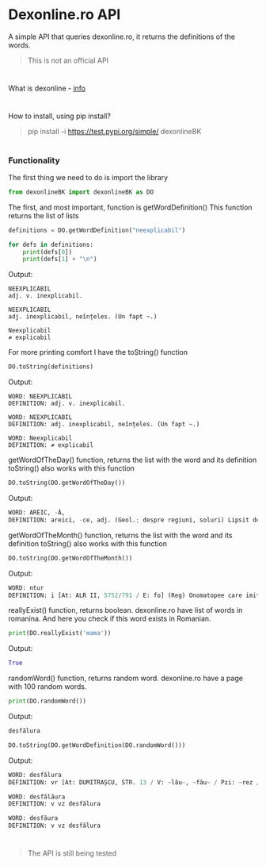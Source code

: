 # Dexonline.ro API

A simple API that queries dexonline.ro, it returns the definitions of the words.
>This is not an official API
#
What is dexonline - [info](https://wiki.dexonline.ro/wiki/Informații)
#

How to install, using pip install?

>pip install -i https://test.pypi.org/simple/ dexonlineBK

#

### Functionality
The first thing we need to do is import the library
```python
from dexonlineBK import dexonlineBK as DO
```
The first, and most important, function is getWordDefinition()
This function returns the list of lists
```python
definitions = DO.getWordDefinition("neexplicabil")

for defs in definitions:
	print(defs[0])
	print(defs[1] + "\n")
```
Output:
```
NEEXPLICÁBIL
adj. v. inexplicabil.

NEEXPLICABIL
adj. inexplicabil, neînțeles. (Un fapt ~.)

Neexplicabil
≠ explicabil
```
For more printing comfort I have the toString() function
```python
DO.toString(definitions)
```
Output:
```
WORD: NEEXPLICÁBIL
DEFINITION: adj. v. inexplicabil.

WORD: NEEXPLICABIL
DEFINITION: adj. inexplicabil, neînțeles. (Un fapt ~.)

WORD: Neexplicabil
DEFINITION: ≠ explicabil
```
getWordOfTheDay() function, returns the list with the word and its definition
toString() also works with this function
```python
DO.toString(DO.getWordOfTheDay())
```
Output:
```python
WORD: ARÉIC, -Ă,
DEFINITION: areici, -ce, adj. (Geol.; despre regiuni, soluri) Lipsit de apă, uscat, arid. [Pr.: -re-ic] – Din fr. aréique.
```
getWordOfTheMonth() function, returns the list with the word and its definition
toString() also works with this function
```python
DO.toString(DO.getWordOfTheMonth())
```
Output:
```python
WORD: ntur
DEFINITION: i [At: ALR II, 5752/791 / E: fo] (Reg) Onomatopee care imită trilurile turturicii.
```
reallyExist() function, returns boolean.
dexonline.ro have list of words in romanina.
And here you check if this word exists in Romanian.
```python
print(DO.reallyExist('mama'))
```
Output:
```python
True
```
randomWord() function, returns random word.
dexonline.ro have a page with 100 random words.
```python
print(DO.randomWord())
```
Output:
```python
desfălura
```
```python
DO.toString(DO.getWordDefinition(DO.randomWord()))
```
Output:
```python
WORD: desfălura
DEFINITION: vr [At: DUMITRAȘCU, STR. 13 / V: ~lău~, ~fău~ / Pzi: ~rez / E: nct] (Olt) 1 A se descheia la haină. 2 (Pex) A se dezbrăca de haină, rămânând doar în cămașă.

WORD: desfălăura
DEFINITION: v vz desfălura

WORD: desfăura
DEFINITION: v vz desfălura
```
#
>The API is still being tested
